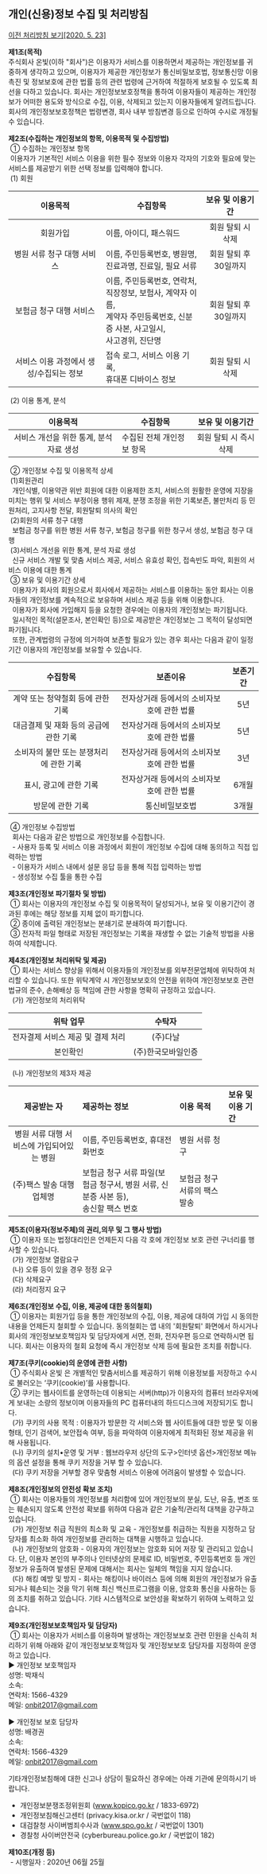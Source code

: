 ## 개인(신용)정보 수집 및 처리방침 
[이전 처리방침 보기[2020. 5. 23]](https://onvit.github.io/terms/step1)

**제1조(목적)**<br>
  주식회사 온빛(이하 "회사")은 이용자가 서비스를 이용하면서 제공하는 개인정보를 귀중하게 생각하고 있으며, 이용자가 제공한 개인정보가 통신비밀보호법, 정보통신망 이용촉진 및 정보보호에 관한 법률 등의 관련 법령에 근거하여 적절하게 보호될 수 있도록 최선을 다하고 있습니다.
 회사는 개인정보보호정책을 통하여 이용자들이 제공하는 개인정보가 어떠한 용도와 방식으로 수집, 이용, 삭제되고 있는지 이용자들에게 알려드립니다.
 회사의 개인정보보호정책은 법령변경, 회사 내부 방침변경 등으로 인하여 수시로 개정될 수 있습니다.

**제2조(수집하는 개인정보의 항목, 이용목적 및 수집방법)**<br>
  &nbsp;① 수집하는 개인정보 항목<br>
  &nbsp;이용자가 기본적인 서비스 이용을 위한 필수 정보와 이용자 각자의 기호와 필요에 맞는 서비스를 제공받기 위한 선택 정보를 입력해야 합니다.<br>
  &nbsp;(1) 회원<br>

  | 이용목적                   | 수집항목                             | 보유 및 이용기간          |
  | :------------------------: | ------------------------------------ | :-----------------------: |
  | 회원가입                   | 이름, 아이디, 패스워드               | 회원 탈퇴 시 삭제         |
  | 병원 서류 청구 대행 서비스 | 이름, 주민등록번호, 병원명,<br> 진료과명, 진료일, 필요 서류      | 회원 탈퇴 후 30일까지 |
  | 보험금 청구 대행 서비스    | 이름, 주민등록번호, 연락처,<br> 직장정보, 보험사, 계약자 이름,<br> 계약자 주민등록번호, 신분증 사본, 사고일시,<br> 사고경위, 진단명 | 회원 탈퇴 후 30일까지 |
  | 서비스 이용 과정에서 생성/수집되는 정보 | 접속 로그, 서비스 이용 기록,<br> 휴대폰 디바이스 정보 | 회원 탈퇴 시 삭제 |

  &nbsp;(2) 이용 통계, 분석<br>

  | 이용목적                   | 수집항목                             | 보유 및 이용기간          |
  | :------------------------: | ------------------------------------ | :-----------------------: |
  | 서비스 개선을 위한 통계, 분석 자료 생성 | 수집된 전체 개인정보 항목 | 회원 탈퇴 시 즉시 삭제  |

  &nbsp;② 개인정보 수집 및 이용목적 상세<br>
  &nbsp;(1)회원관리<br>
  &nbsp;&nbsp;개인식별, 이용약관 위반 회원에 대한 이용제한 조치, 서비스의 원활한 운영에 지장을 미치는 행위 및 서비스 부정이용 행위 제재, 분쟁 조정을 위한 기록보존, 불만처리 등 민원처리, 고지사항 전달, 회원탈퇴 의사의 확인<br>
  &nbsp;(2)회원의 서류 청구 대행<br>
  &nbsp;&nbsp;보험금 청구를 위한 병원 서류 청구, 보험금 청구를 위한 청구서 생성, 보험금 청구 대행<br>
  &nbsp;(3)서비스 개선을 위한 통계, 분석 자료 생성<br>
  &nbsp;&nbsp;신규 서비스 개발 및 맞춤 서비스 제공, 서비스 유효성 확인, 접속빈도 파악, 회원의 서비스 이용에 대한 통계<br>
  &nbsp;③ 보유 및 이용기간 상세<br>
  &nbsp;&nbsp;이용자가 회사의 회원으로서 회사에서 제공하는 서비스를 이용하는 동안 회사는 이용자들의 개인정보를 계속적으로 보유하며 서비스 제공 등을 위해 이용합니다.<br>
  &nbsp;&nbsp;이용자가 회사에 가입해지 등을 요청한 경우에는 이용자의 개인정보는 파기됩니다.<br>
  &nbsp;&nbsp;일시적인 목적(설문조사, 본인확인 등)으로 제공받은 개인정보는 그 목적이 달성되면 파기됩니다.<br> 
  &nbsp;&nbsp;또한, 관계법령의 규정에 의거하여 보존할 필요가 있는 경우 회사는 다음과 같이 일정기간 이용자의 개인정보를 보유할 수 있습니다.<br>  

  | 수집항목                                | 보존이유                                   | 보존기간          |
  | :-------------------------------------: | :----------------------------------------: | :---------------: |
  | 계약 또는 청약철회 등에 관한 기록       | 전자상거래 등에서의 소비자보호에 관한 법률 | 5년               |
  | 대금결제 및 재화 등의 공급에 관한 기록  | 전자상거래 등에서의 소비자보호에 관한 법률 | 5년               |
  | 소비자의 불만 또는 분쟁처리에 관한 기록 | 전자상거래 등에서의 소비자보호에 관한 법률 | 3년               |
  | 표시, 광고에 관한 기록                  | 전자상거래 등에서의 소비자보호에 관한 법률 | 6개월             |
  | 방문에 관한 기록                        | 통신비밀보호법                             | 3개월             |

  &nbsp;④ 개인정보 수집방법<br>
  &nbsp;&nbsp;회사는 다음과 같은 방법으로 개인정보를 수집합니다.<br>
  &nbsp;&nbsp;- 사용자 등록 및 서비스 이용 과정에서 회원이 개인정보 수집에 대해 동의하고 직접 입력하는 방법<br>
  &nbsp;&nbsp;- 이용자가 서비스 내에서 설문 응답 등을 통해 직접 입력하는 방법<br>
  &nbsp;&nbsp;- 생성정보 수집 툴을 통한 수집<br>

**제3조(개인정보 파기절차 및 방법)**<br>
  &nbsp;① 회사는 이용자의 개인정보 수집 및 이용목적이 달성되거나, 보유 및 이용기간이 경과된 후에는 해당 정보를 지체 없이 파기합니다.<br>
  &nbsp;② 종이에 출력된 개인정보는 분쇄기로 분쇄하여 파기합니다.<br>
  &nbsp;③ 전자적 파일 형태로 저장된 개인정보는 기록을 재생할 수 없는 기술적 방법을 사용하여 삭제합니다.<br>

**제4조(개인정보 처리위탁 및 제공)**<br>
  &nbsp;① 회사는 서비스 향상을 위해서 이용자들의 개인정보를 외부전문업체에 위탁하여 처리할 수 있습니다. 또한 위탁계약 시 개인정보보호의 안전을 위하여 개인정보보호 관련 법규의 준수, 손해배상 등 책임에 관한 사항을 명확히 규정하고 있습니다.<br>
  &nbsp;&nbsp;(가) 개인정보의 처리위탁<br>

  | 위탁 업무                         | 수탁자             |
  | :-------------------------------: | :----------------: |
  | 전자결제 서비스 제공 및 결제 처리 | (주)다날           |
  | 본인확인                          | (주)한국모바일인증 |

  &nbsp;&nbsp;(나) 개인정보의 제3자 제공<br>

  | 제공받는 자                               | 제공하는 정보                    | 이용 목적      | 보유 및 이용 기간 |
  | :---------------------------------------: | :------------------------------- | :------------- | :---------------- |
  | 병원 서류 대행 서비스에 가입되어있는 병원 | 이름, 주민등록번호, 휴대전화번호 | 병원 서류 청구 |                   |
  | (주)팩스 발송 대행 업체명                 | 보험금 청구 서류 파일(보험금 청구서, 병원 서류, 신분증 사본 등),<br> 송신할 팩스 번호 | 보험금 청구 서류의 팩스 발송 | |

**제5조(이용자(정보주체)의 권리,의무 및 그 행사 방법)**<br>
  &nbsp;① 이용자 또는 법정대리인은 언제든지 다음 각 호에 개인정보 보호 관련 구너리를 행사할 수 있습니다.<br>
  &nbsp;&nbsp;(가) 개인정보 열람요구<br>
  &nbsp;&nbsp;(나) 오류 등이 있을 경우 정정 요구<br>
  &nbsp;&nbsp;(다) 삭제요구<br>
  &nbsp;&nbsp;(라) 처리정지 요구<br>

**제6조(개인정보 수집, 이용, 제공에 대한 동의철회)**<br>
  &nbsp;① 이용자는 회원가입 등을 통한 개인정보의 수집, 이용, 제공에 대하여 가입 시 동의한 내용을 언제든지 철회할 수 있습니다. 동의철회는 앱 내의 '회원탈퇴' 화면에서 하시거나 회사의 개인정보보호책임자 및 담당자에게 서면, 전화, 전자우편 등으로 연락하시면 됩니다. 회사는 이용자의 철회 요청에 즉시 개인정보 삭제 등에 필요한 조치를 취합니다.<br>

**제7조(쿠키(cookie)의 운영에 관한 사항)**<br>
  &nbsp;① 주식회사 온빛 은 개별적인 맞춤서비스를 제공하기 위해 이용정보를 저장하고 수시로 불러오는 ‘쿠키(cookie)’를 사용합니다.<br>
  &nbsp;② 쿠키는 웹사이트를 운영하는데 이용되는 서버(http)가 이용자의 컴퓨터 브라우저에게 보내는 소량의 정보이며 이용자들의 PC 컴퓨터내의 하드디스크에 저장되기도 합니다.<br>
  &nbsp;&nbsp;(가) 쿠키의 사용 목적 : 이용자가 방문한 각 서비스와 웹 사이트들에 대한 방문 및 이용형태, 인기 검색어, 보안접속 여부, 등을 파악하여 이용자에게 최적화된 정보 제공을 위해 사용됩니다.<br>
  &nbsp;&nbsp;(나) 쿠키의 설치•운영 및 거부 : 웹브라우저 상단의 도구>인터넷 옵션>개인정보 메뉴의 옵션 설정을 통해 쿠키 저장을 거부 할 수 있습니다.<br>
  &nbsp;&nbsp;(다) 쿠키 저장을 거부할 경우 맞춤형 서비스 이용에 어려움이 발생할 수 있습니다.<br>

**제8조(개인정보의 안전성 확보 조치)**<br>
  &nbsp;① 회사는 이용자들의 개인정보를 처리함에 있어 개인정보의 분실, 도난, 유출, 변조 또는 훼손되지 않도록 안전성 확보를 위하여 다음과 같은 기술적/관리적 대책을 강구하고 있습니다.<br>
  &nbsp;&nbsp;(가) 개인정보 취급 직원의 최소화 및 교육 - 개인정보를 취급하는 직원을 지정하고 담당자를 최소화 하여 개인정보를 관리하는 대책을 시행하고 있습니다.<br>
  &nbsp;&nbsp;(나) 개인정보의 암호화 - 이용자의 개인정보는 암호화 되어 저장 및 관리되고 있습니다. 단, 이용자 본인의 부주의나 인터넷상의 문제로 ID, 비밀번호, 주민등록번호 등 개인정보가 유출하여 발생된 문제에 대해서는 회사는 일체의 책임을 지지 않습니다.<br>
  &nbsp;&nbsp;(다) 해킹 예방 및 방지 - 회사는 해킹이나 바이러스 등에 의해 회원의 개인정보가 유출되거나 훼손되는 것을 막기 위해 최신 백신프로그램을 이용, 암호화 통신을 사용하는 등의 조치를 취하고 있습니다. 기타 시스템적으로 보안성을 확보하기 위하여 노력하고 있습니다.<br>

**제9조(개인정보보호책임자 및 담당자)**<br> 
  &nbsp;① 회사는 이용자가 서비스를 이용하며 발생하는 개인정보보호 관련 민원을 신속히 처리하기 위해 아래와 같이 개인정보보호책임자 및 개인정보보호 담당자를 지정하여 운영하고 있습니다.<br>
▶ 개인정보 보호책임자<br>
성명: 박재식<br>
소속: <br>
연락처: 1566-4329<br>
메일: onbit2017@gmail.com<br>

▶ 개인정보 보호 담당자<br>
성명: 배경권<br>
소속: <br>
연락처: 1566-4329<br>
메일: onbit2017@gmail.com<br>

기타개인정보침해에 대한 신고나 상담이 필요하신 경우에는 아래 기관에 문의하시기 바랍니다.
- 개인정보분쟁조정위원회 (www.kopico.go.kr / 1833-6972) 
- 개인정보침해신고센터 (privacy.kisa.or.kr / 국번없이 118)
- 대검찰청 사이버범죄수사과 (www.spo.go.kr / 국번없이 1301) 
- 경찰청 사이버안전국 (cyberbureau.police.go.kr / 국번없이 182)

**제10조(개정 등)**<br> 
  &nbsp;- 시행일자 : 2020년 06월 25월

